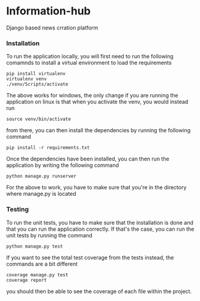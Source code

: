 # Information-hub
Django based news crration platform

### Installation
To run the application locally, you will first need to run the following comamnds to install a virtual environment to load the requirements

```
pip install virtualenv
virtualenv venv
./venv/Scripts/activate
```
The above works for windows, the only change if you are running the application on linux is that when you activate the venv, you would instead run

```
source venv/bin/activate
```

from there, you can then install the dependencies by running the following command

```
pip install -r requirements.txt
```
Once the dependencies have been installed, you can then run the application by writing the following command
```
python manage.py runserver 
```
For the above to work, you have to make sure that you're in the directory where manage.py is located

### Testing

To run the unit tests, you have to make sure that the installation is done and that you can run the application correctly. If that's the case, you can run the unit tests by running the command
```
python manage.py test 
```

If you want to see the total test coverage from the tests instead, the commands are a bit different
```
coverage manage.py test 
coverage report
```
you should then be able to see the coverage of each file within the project. 